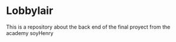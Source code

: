 # Lobbylair


This is a repository about the back end of the  final proyect  from the academy soyHenry
